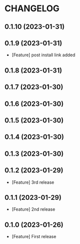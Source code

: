 # CHANGELOG

## 0.1.10 (2023-01-31)

## 0.1.9 (2023-01-31)

- [Feature] post install link added

## 0.1.8 (2023-01-31)

## 0.1.7 (2023-01-30)

## 0.1.6 (2023-01-30)

## 0.1.5 (2023-01-30)

## 0.1.4 (2023-01-30)

## 0.1.3 (2023-01-30)

## 0.1.2 (2023-01-29)

- [Feature] 3rd release

## 0.1.1 (2023-01-29)

- [Feature] 2nd release

## 0.1.0 (2023-01-26)

- [Feature] First release
